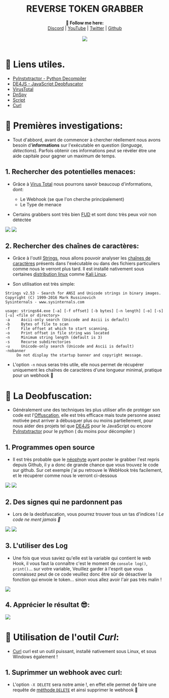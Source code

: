 <h1 align="center">REVERSE TOKEN GRABBER</h1>

<p align="center">
  <b>🖤 Follow me here:</b><br>
  <a href="https://discord.gg/aMs5BHuyaU">Discord</a> |
  <a href="https://www.youtube.com/channel/UC09GPm24_rdeOXa5KOmhDnw">YouTube</a> |
  <a href="https://twitter.com/its_vichy">Twitter</a> |
  <a href="https://github.com/Its-Vichy">Github</a>
  <br><br>
  <img src="https://steamuserimages-a.akamaihd.net/ugc/939465072079337699/A44A2D24BB987267F26C56440F51A0B468481222/">
  <br><br>
</p>

#

# 📜 Liens utiles.

- [PyInstxtractor - Python Decompiler](https://github.com/extremecoders-re/pyinstxtractor)
- [DE4JS - JavaScript Deobfuscator](https://lelinhtinh.github.io/de4js/)
- [VirusTotal](https://www.virustotal.com/gui/)
- [DnSpy](https://github.com/dnSpy/dnSpy)
- [Script](https://cdn.discordapp.com/attachments/842802089763012669/842900999475036221/Script.rar)
- [Curl](https://fr.wikipedia.org/wiki/CURL)

#

# 🔎 Premières investigations:

  - Tout d'abbord, avant de commencer à chercher réellement nous avons besoin d'**informations** sur l'exécutable en question (*language, détections*). Parfois obtenir ces informations peut se révéler être une aide capitale pour gagner un maximum de temps.

## 1. Rechercher des potentielles menaces:

  - Grâce à [Virus Total](https://www.virustotal.com/gui/) nous pourrons savoir beaucoup d'informations, dont:
    * Le Webhook (se que l'on cherche principalement)
    * Le Type de menace

  - Certains grabbers sont très bien [FUD](https://www.undernews.fr/fiches-pirates/techniques-de-pirates-comment-les-cybercriminels-contournent-les-antivirus) et sont donc très peux voir non détéctée

![](https://media.discordapp.net/attachments/842802089763012669/842899093788819464/unknown.png)
![](https://media.discordapp.net/attachments/842802089763012669/842896683125178418/unknown.png)

## 2. Rechercher des chaînes de caractères:

  - Grâce à l'outil [Strings](https://docs.microsoft.com/en-us/sysinternals/downloads/strings), nous allons pouvoir analyser les [chaînes de caractères](https://fr.wikipedia.org/wiki/Cha%C3%AEne_de_caract%C3%A8res) présents dans l'exécutable ou dans des fichiers particuliers comme nous le verront plus tard. Il est installé nativement sous certaines [distribution linux](https://fr.wikipedia.org/wiki/Distribution_Linux) comme [Kali Linux](https://fr.wikipedia.org/wiki/Kali_Linux).
  
  - Son utilisation est très simple:
  ```
  Strings v2.53 - Search for ANSI and Unicode strings in binary images.
Copyright (C) 1999-2016 Mark Russinovich
Sysinternals - www.sysinternals.com

usage: strings64.exe [-a] [-f offset] [-b bytes] [-n length] [-o] [-s] [-u] <file or directory>
-a     Ascii-only search (Unicode and Ascii is default)
-b     Bytes of file to scan
-f     File offset at which to start scanning.
-o     Print offset in file string was located
-n     Minimum string length (default is 3)
-s     Recurse subdirectories
-u     Unicode-only search (Unicode and Ascii is default)
-nobanner
       Do not display the startup banner and copyright message.
```
  - L'option `-n` nous seras très utile, elle nous permet de récupérer uniquement les chaînes de caractères d'une longueur minimal, pratique pour un webhook 🦖

#

# 🔎 La Deobfuscation:

  - Généralement une des techniques les plus utiliser afin de protéger son code est l'[Offuscation](https://fr.wikipedia.org/wiki/Offuscation), elle est très efficace mais toute personne assez motivée peut arriver à débusquer plus ou moins partiellement, pour nous aider des projets tel que [DE4JS](https://lelinhtinh.github.io/de4js/) pour le JavaScript ou encore [PyInstxtractor](https://github.com/extremecoders-re/pyinstxtractor) pour le python ( du moins pour décompiler )

## 1. Programmes open source

  - Il est très probable que le [néophyte](https://fr.wikipedia.org/wiki/Script_kiddie) ayant poster le grabber l'est repris depuis Github, il y a donc de grande chance que vous trouvez le code sur github. Sur cet exemple j'ai pu retrouve le WebHook très facilement, et le récupérer comme nous le verront ci-dessous
  
  ![](https://media.discordapp.net/attachments/842811981807222804/842852017348673536/unknown.png)
  ![](https://media.discordapp.net/attachments/842811981807222804/842851719888109638/unknown.png)
  
## 2. Des signes qui ne pardonnent pas

  - Lors de la deobfuscation, vous pourrez trouver tous un tas d'indices ! *Le code ne ment jamais 💪*
  
  ![](https://media.discordapp.net/attachments/842811981807222804/842833849369362482/unknown.png)
  ![](https://media.discordapp.net/attachments/842811981807222804/842833123212263434/unknown.png)

## 3. L'utiliser des Log

- Une fois que vous saviez qu'elle est la variable qui contient le web Hook, il vous faut la connaître c'est le moment de `console log()`, `print()`... sur votre variable,
  Veuillez garder à l'esprit que vous connaissez peut de ce code veuillez donc être sûr de désactiver la fonction qui envoie le token... sinon vous allez avoir l'air pas très malin !


![](https://media.discordapp.net/attachments/842811981807222804/842852517984337930/unknown.png)

## 4. Apprécier le résultat 😎:

![](https://media.discordapp.net/attachments/842811981807222804/842916423650246656/unknown.png)

#

# 🧠 Utilisation de l'outil *Curl*:

  - [Curl](https://fr.wikipedia.org/wiki/CURL) curl est un outil puissant, installé nativement sous Linux, et sous Windows également !

## 1. Suprimmer un webhook avec curl:
  
  - L'option `-X DELETE` sera notre amie !, en effet elle permet de faire une requête de [méthode `DELETE`](https://developer.mozilla.org/fr/docs/Web/HTTP/Methods) et ainsi supprimer le webhook 🖕
